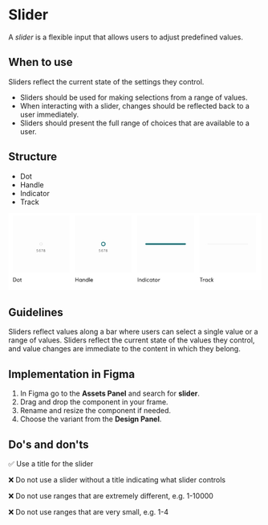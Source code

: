 # Slider

A _slider_ is a flexible input that allows users to adjust predefined values.

## When to use

Sliders reflect the current state of the settings they control.

- Sliders should be used for making selections from a range of values.
- When interacting with a slider, changes should be reflected back to a user immediately.
- Sliders should present the full range of choices that are available to a user.

## Structure

- Dot
- Handle
- Indicator
- Track

![sliders](../assets/sliders.jpeg)

## Guidelines

Sliders reflect values along a bar where users can select a single value or a range of values. Sliders reflect the current state of the values they control, and value changes are immediate to the content in which they belong.

## Implementation in Figma

1. In Figma go to the **Assets Panel** and search for **slider**.
2. Drag and drop the component in your frame.
3. Rename and resize the component if needed.
4. Choose the variant from the **Design Panel**.

## Do's and don'ts

✅  Use a title for the slider

❌  Do not use a slider without a title indicating what slider controls

❌  Do not use ranges that are extremely different, e.g. 1-10000

❌  Do not use ranges that are very small, e.g. 1-4